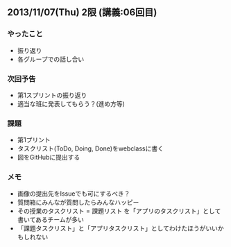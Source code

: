 ## 2013/11/07(Thu) 2限 (講義:06回目)

### やったこと

 * 振り返り
 * 各グループでの話し合い

### 次回予告

 * 第1スプリントの振り返り
 * 適当な班に発表してもらう？(進め方等)

### 課題

 * 第1プリント
 * タスクリスト(ToDo, Doing, Done)をwebclassに書く
 * 図をGitHubに提出する


### メモ

 * 画像の提出先をIssueでも可にするべき？
 * 質問箱にみんなが質問したらみんなハッピー
 * その授業のタスクリスト = 課題リスト を「アプリのタスクリスト」として書いてあるチームが多い
 * 「課題タスクリスト」と「アプリタスクリスト」としてわけたほうがいいかもしれない
